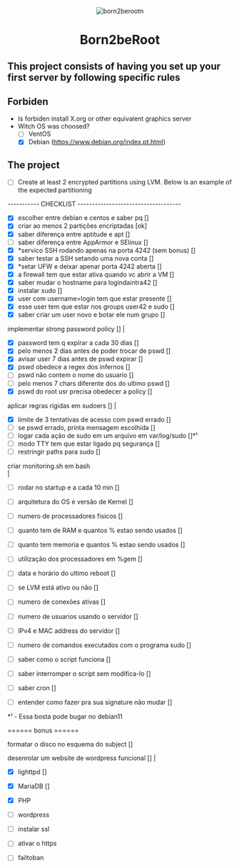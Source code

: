 <div align="center">

![born2berootn](https://user-images.githubusercontent.com/3737837/179367967-89fa58de-79dc-48e9-a4cb-b868258cf368.png)

# Born2beRoot

</div>

## This project consists of having you set up your first server by following specific rules

## Forbiden
 
 - Is forbiden install X.org or other equivalent graphics server
 - Witch OS was choosed?
 	- [ ] VentOS
	- [x] Debian (https://www.debian.org/index.pt.html)

## The project

- [ ] Create at least 2 encrypted partitions using LVM. 
Below is an example of the expected partitioning


-----------  CHECKLIST ------------------------------------

- [x] escolher entre debian e centos e saber pq		[]
- [x] criar ao menos 2 partições encriptadas			[ok]
- [x] saber diferença entre aptitude e apt			[]
- [ ] saber diferença entre AppArmor e SElinux		[]
- [x] *servico SSH rodando apenas na porta 4242 (sem bonus)	[]
- [x] saber testar a SSH setando uma nova conta		[]
- [x] *setar UFW e deixar apenar porta 4242 aberta		[]
- [x] a firewall tem que estar ativa quando vc abrir a VM	[]
- [x] saber mudar o hostname para logindaintra42		[]
- [x] instalar sudo						[]
- [x] user com username=login tem que estar presente		[]
- [x] esse user tem que estar nos groups user42 e sudo	[]
- [x] saber criar um user novo e botar ele num grupo		[]

implementar strong password policy			[]
  |
  - [x] password tem q expirar a cada 30 dias			[]
  - [x] pelo menos 2 dias antes de poder trocar de pswd		[]
  - [x] avisar user 7 dias antes de pswd expirar			[]
  - [x] pswd obedece a regex dos infernos				[]
  - [ ] pswd não contem o nome do usuario				[]
  - [ ] pelo menos 7 chars diferente dos do ultimo pswd		[]
  - [x] pswd do root usr precisa obedecer a policy			[]

aplicar regras rígidas em sudoers			[]
  |
  - [x] limite de 3 tentativas de acesso com pswd errado		[]
  - [ ] se pswd errado, printa mensagem escolhida			[]
  - [ ] logar cada ação de sudo em um arquivo em var/log/sudo	[]*¹
  - [ ] modo TTY tem que estar ligado pq segurança			[]
  - [ ] restringir paths para sudo					[]

criar monitoring.sh em bash				
  |
  - [ ] rodar no startup e a cada 10 min				[]
  - [ ] arquitetura do OS e versão de Kernel			[]
  - [ ] numero de processadores fisicos				[]
  - [ ] quanto tem de RAM e quantos % estao sendo usados		[]
  - [ ] quanto tem memoria e quantos % estao sendo usados		[]
  - [ ] utilização dos processadores em %gem			[]
  - [ ] data e horário do ultimo reboot				[]
  - [ ] se LVM está ativo ou não					[]
  - [ ] numero de conexões ativas					[]
  - [ ] numero de usuarios usando o servidor			[]
  - [ ] IPv4 e MAC address do servidor				[]
  - [ ] numero de comandos executados com o programa sudo		[]
  - [ ] saber como o script funciona				[]
  - [ ] saber interromper o script sem modifica-lo			[]
  - [ ] saber cron							[]

- [ ] entender como fazer pra sua signature não mudar		[]

*¹ - Essa bosta pode bugar no debian11

====== bonus ======

formatar o disco no esquema do subject			[]

desenrolar um website de wordpress funcional		[]
  |
  - [x] lighttpd							[]
  - [x] MariaDB							[]
  - [x] PHP
  - [ ] wordpress

- [ ] instalar ssl
- [ ] ativar o https
- [ ] failtoban
